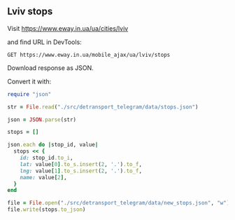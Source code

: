 ## Lviv stops

Visit <https://www.eway.in.ua/ua/cities/lviv>

and find URL in DevTools:

`GET https://www.eway.in.ua/mobile_ajax/ua/lviv/stops`

Download response as JSON.

Convert it with:

```ruby
require "json"

str = File.read("./src/detransport_telegram/data/stops.json")

json = JSON.parse(str)

stops = []

json.each do |stop_id, value|
  stops << {
    id: stop_id.to_i,
    lat: value[0].to_s.insert(2, '.').to_f,
    lng: value[1].to_s.insert(2, '.').to_f,
    name: value[2],
  }
end

file = File.open("./src/detransport_telegram/data/new_stops.json", "w")
file.write(stops.to_json)
```
